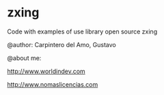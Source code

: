 zxing
=====

Code with examples of use library open source zxing

@author: Carpintero del Amo, Gustavo

@about me: 

  http://www.worldindev.com
  
  http://www.nomaslicencias.com
